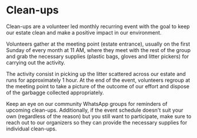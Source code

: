 # Clean-ups

Clean-ups are a volunteer led monthly recurring event with the goal to keep our estate clean and make a positive impact in our environment.

Volunteers gather at the meeting point (estate entrance), usually on the first Sunday of every month at 11 AM, where they meet with the rest of the group and grab the necessary supplies (plastic bags, gloves and litter pickers) for carrying out the activity.

The activity consist in picking up the litter scattered across our estate and runs for approximately 1 hour. At the end of the event, volunteers regroup at the meeting point to take a picture of the outcome of our effort and dispose of the garbagge collected appropriately.

Keep an eye on our community WhatsApp groups for reminders of upcoming clean-ups. Additionally, if the event schedule doesn't suit your own (regardless of the reason) but you still want to participate, make sure to reach out to our organizers so they can provide the necessary supplies for individual clean-ups.